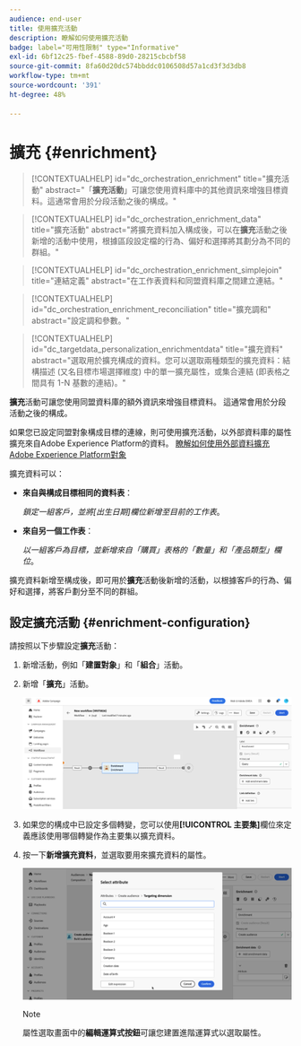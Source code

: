 ```yaml
---
audience: end-user
title: 使用擴充活動
description: 瞭解如何使用擴充活動
badge: label="可用性限制" type="Informative"
exl-id: 6bf12c25-fbef-4588-89d0-28215cbcbf58
source-git-commit: 8fa60d20dc574bbddc0106508d57a1cd3f3d3db8
workflow-type: tm+mt
source-wordcount: '391'
ht-degree: 48%

---
```


# 擴充 {#enrichment}

>[!CONTEXTUALHELP]
>id="dc_orchestration_enrichment"
>title="擴充活動"
>abstract="「**擴充活動**」可讓您使用資料庫中的其他資訊來增強目標資料。這通常會用於分段活動之後的構成。"

>[!CONTEXTUALHELP]
>id="dc_orchestration_enrichment_data"
>title="擴充活動"
>abstract="將擴充資料加入構成後，可以在&#x200B;**擴充**&#x200B;活動之後新增的活動中使用，根據區段設定檔的行為、偏好和選擇將其劃分為不同的群組。"

>[!CONTEXTUALHELP]
>id="dc_orchestration_enrichment_simplejoin"
>title="連結定義"
>abstract="在工作表資料和同盟資料庫之間建立連結。"

>[!CONTEXTUALHELP]
>id="dc_orchestration_enrichment_reconciliation"
>title="擴充調和"
>abstract="設定調和參數。"

>[!CONTEXTUALHELP]
>id="dc_targetdata_personalization_enrichmentdata"
>title="擴充資料"
>abstract="選取用於擴充構成的資料。您可以選取兩種類型的擴充資料：結構描述 (又名目標市場選擇維度) 中的單一擴充屬性，或集合連結 (即表格之間具有 1-N 基數的連結)。"

**擴充**&#x200B;活動可讓您使用同盟資料庫的額外資訊來增強目標資料。 這通常會用於分段活動之後的構成。

如果您已設定同盟對象構成目標的連線，則可使用擴充活動，以外部資料庫的屬性擴充來自Adobe Experience Platform的資料。 [瞭解如何使用外部資料擴充Adobe Experience Platform對象](../../connections/destinations.md)

擴充資料可以：

* **來自與構成目標相同的資料表**：

  *鎖定一組客戶，並將[出生日期]欄位新增至目前的工作表*。

* **來自另一個工作表**：

  *以一組客戶為目標，並新增來自「購買」表格的「數量」和「產品類型」欄位*。

擴充資料新增至構成後，即可用於&#x200B;**擴充**&#x200B;活動後新增的活動，以根據客戶的行為、偏好和選擇，將客戶劃分至不同的群組。

<!--For instance, you can add to the working table information related to customers' purchases and use this data to personalize emails with their latest purchase or the amount spent on these purchases.-->

## 設定擴充活動 {#enrichment-configuration}

請按照以下步驟設定&#x200B;**擴充**&#x200B;活動：

1. 新增活動，例如「**建置對象**」和「**組合**」活動。
1. 新增「**擴充**」活動。

   ![](../assets/enrichment.png)

1. 如果您的構成中已設定多個轉變，您可以使用&#x200B;**[!UICONTROL 主要集]**&#x200B;欄位來定義應該使用哪個轉變作為主要集以擴充資料。

1. 按一下&#x200B;**新增擴充資料**，並選取要用來擴充資料的屬性。

   ![](../assets/enrichment-add.png)

   >[!NOTE]
   >
   >屬性選取畫面中的&#x200B;**編輯運算式按鈕**&#x200B;可讓您建置進階運算式以選取屬性。

<!--PAS VU SUR INSTANCE: You can select two types of enrichment data: a single enrichment attribute from the target dimension, or a collection link. Each of these types is detailed in the examples below:

    * [Single enrichment attribute](#single-attribute)
    * [Collection lnk](#collection-link)-->

<!--
## Examples {#example}

### Single enrichment attribute {#single-attribute}

Here, we are just adding a single enrichment attribute, for example, the date of birth. Follow these steps:

1. Click inside the **Attribute** field.
1. Select a simple field from the schema, also known as targeting dimension, the date of birth in our example. 
1. Click **Confirm**.
-->
<!--### Collection link {#collection-link}

In this more complex use case, we will select a collection link which is a link with a 1-N cardinality between tables. Let's retrieve the three latest purchases that are less than 100$. For this you need to define:

* an enrichment attribute: the **Total amount** field
* the number of lines to retrieve: 3
* a filter: filter out items that are greater than 100$
* a sorting: descendant sorting on the **Order date** field. 

#### Add the attribute {#add-attribute}

This is where you select the collection link to use as enrichment data.

1. Click inside the **Attribute** field.
1. Click **Display advanced attributes**.
1. Select the **Total amount** field from the **Purchases** table. 

#### Define the collection settings{#collection-settings}

Then, define how the data is collected and the number of records to retrieve.

1. Select **Collect data** in the **Select how the data is collected** drop-down.
1. Type "3" in the **Lines to retrieve (Columns to create)** field. 

If you want, for example, to get the average amount of purchases for a customer, select **Aggregated data** instead, and select **Average** in the **Aggregate function** drop-down.

#### Define the filters{#collection-filters}

Here, we define the maximum value for the enrichment attribute. We filter out items that are greater than 100$. [Learn how to work with the query modeler](../../query/query-modeler-overview.md)

1. Click **Edit filters**.
1. Add the two following filters: **Total amount** exists AND **Total amount** is less than 100. The first one filters NULL values as they would appear as the greatest value.
1. Click **Confirm**.

#### Define the sorting{#collection-sorting}

We now need to apply sorting in order to retrieve the three **latest** purchases.

1. Activate the **Enable sorting** option.
1. Click inside the **Attribute** field.
1. Select the **Order date** field.
1. Click **Confirm**. 
1. Select **Descending** from the **Sort** drop-down.-->
